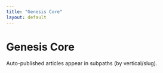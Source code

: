 ```yaml
---
title: "Genesis Core"
layout: default
---
```

# Genesis Core
Auto-published articles appear in subpaths (by vertical/slug).
